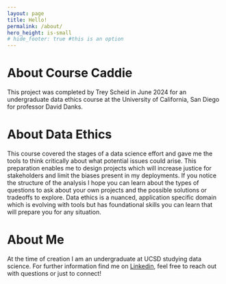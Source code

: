 ```yaml
---
layout: page
title: Hello!
permalink: /about/
hero_height: is-small
# hide_footer: true #this is an option
---
```

# About Course Caddie
This project was completed by Trey Scheid in June 2024 for an undergraduate data ethics course at the University of California, San Diego for professor David Danks. 

# About Data Ethics

This course covered the stages of a data science effort and gave me the tools to think critically about what potential issues could arise. This preparation enables me to design projects which will increase justice for stakeholders and limit the biases present in my deployments. If you notice the structure of the analysis I hope you can learn about the types of questions to ask about your own projects and the possible solutions or tradeoffs to explore. Data ethics is a nuanced, application specific domain which is evolving with tools but has foundational skills you can learn that will prepare you for any situation. 


# About Me

At the time of creation I am an undergraduate at UCSD studying data science. For further information find me on [Linkedin](https://www.linkedin.com/in/treyscheid/), feel free to reach out with questions or just to connect!
